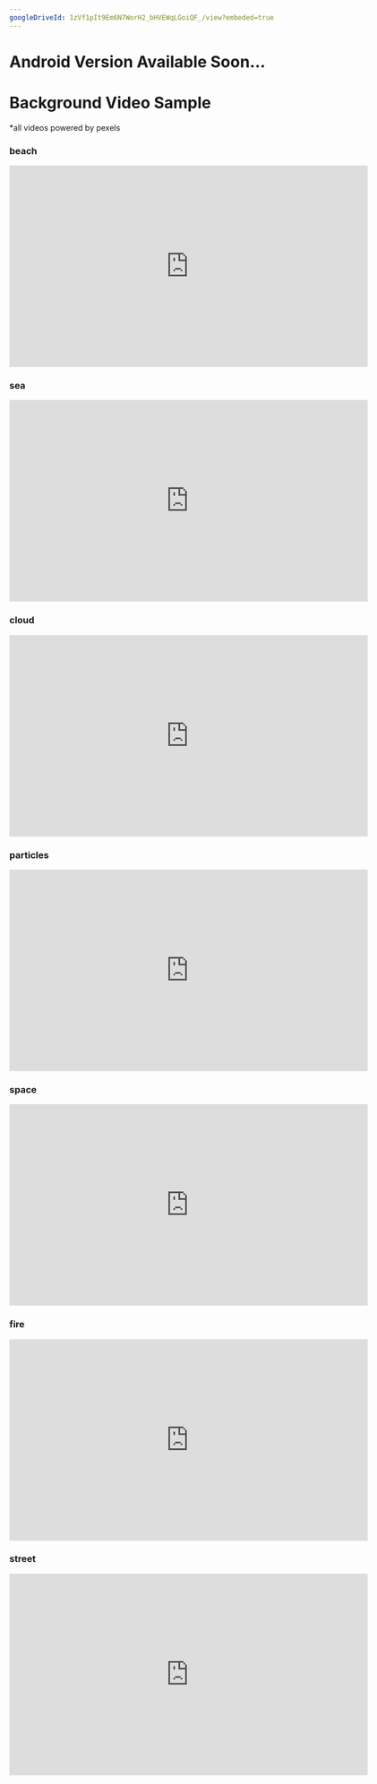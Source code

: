 ```yaml
---
googleDriveId: 1zVf1pIt9Em6N7WorH2_bHVEWqLGoiQF_/view?embeded=true
---
```

# Android Version Available Soon...

# Background Video Sample
*all videos powered by pexels
###  beach
<div class="embed-container">
  <iframe
      src="https://www.virtualbackdrop.live/downloads/beach.mp4"
      width="640"
      height="360"
      frameborder="0"
      allowfullscreen="">
  </iframe>
</div>  

### sea  
<div class="embed-container">
  <iframe
      src="https://www.virtualbackdrop.live/downloads/sea.mp4"
      width="640"
      height="360"
      frameborder="0"
      allowfullscreen="">
  </iframe>
</div>  

### cloud  
<div class="embed-container">
  <iframe
      src="https://www.virtualbackdrop.live/downloads/cloud.mp4"
      width="640"
      height="360"
      frameborder="0"
      allowfullscreen="">
  </iframe>
</div>  

### particles
<div class="embed-container">
  <iframe
      src="https://www.virtualbackdrop.live/downloads/particles.mp4"
      width="640"
      height="360"
      frameborder="0"
      allowfullscreen="">
  </iframe>
</div>  
  
### space
<div class="embed-container">
  <iframe
      src="https://www.virtualbackdrop.live/downloads/space.mp4"
      width="640"
      height="360"
      frameborder="0"
      allowfullscreen="">
  </iframe>
</div>  

### fire  
<div class="embed-container">
  <iframe
      src="https://www.virtualbackdrop.live/downloads/fire.mp4"
      width="640"
      height="360"
      frameborder="0"
      allowfullscreen="">
  </iframe>
</div>  
  
### street  
<div class="embed-container">
  <iframe
      src="https://www.virtualbackdrop.live/downloads/street.mp4"
      width="640"
      height="360"
      frameborder="0"
      allowfullscreen="">
  </iframe>
</div>  



